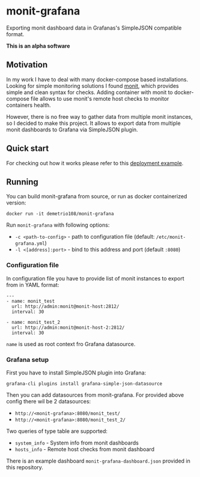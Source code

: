 # monit-grafana

Exporting monit dashboard data in Grafanas's SimpleJSON compatible format.

**This is an alpha software**

## Motivation

In my work I have to deal with many docker-compose based installations. Looking for simple monitoring solutions I found 
[monit](https://mmonit.com/monit/), which provides simple and clean syntax for checks. Adding container with monit to 
docker-compose file allows to use monit's remote host checks to monitor containers health.

However, there is no free way to gather data from multiple monit instances, so I decided to make this project. It allows 
to export data from multiple monit dashboards to Grafana via SimpleJSON plugin.

## Quick start

For checking out how it works please refer to this [deployment example](https://github.com/demetrio108/monit-grafana-example).

## Running

You can build monit-grafana from source, or run as docker containerized version:
```
docker run -it demetrio108/monit-grafana
```

Run `monit-grafana` with following options:
* `-c <path-to-config>` - path to configuration file (default: `/etc/monit-grafana.yml`)
* `-l <[address]:port>` - bind to this address and port (default `:8080`)

### Configuration file

In configuration file you have to provide list of monit instances to export from in YAML format:
 ```
 ---
 - name: monit_test
   url: http://admin:monit@monit-host:2812/
   interval: 30

 - name: monit_test_2
   url: http://admin:monit@monit-host-2:2812/
   interval: 30
 ```

 `name` is used as root context fro Grafana datasource.

### Grafana setup

First you have to install SimpleJSON plugin into Grafana:
```
grafana-cli plugins install grafana-simple-json-datasource
```

Then you can add datasources from monit-grafana. For provided above config there wil be 2 datasources:
* `http://<monit-grafana>:8080/monit_test/`
* `http://<monit-grafana>:8080/monit_test_2/`

Two queries of type table are supported:
* `system_info` - System info from monit dashboards
* `hosts_info` - Remote host checks from monit dashboard

There is an example dashboard `monit-grafana-dashboard.json` provided in this repository.

